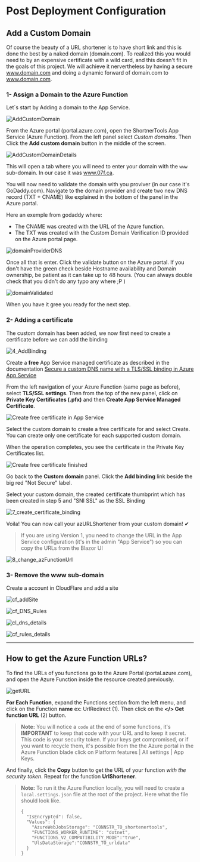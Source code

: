 # Post Deployment Configuration

## Add a Custom Domain 

Of course the beauty of a URL shortener is to have short link and this is done the best by a naked domain (domain.com). To realized this you would need to by an expensive certificate with a wild card, and this doesn't fit in the goals of this project. We will achieve it nervertheless by having a secure www.domain.com and doing a dynamic forward of domain.com to www.domain.com.

### 1- Assign a Domain to the Azure Function

Let`s start by Adding a domain to the App Service.

![AddCustomDomain][AddCustomDomain]

From the Azure portal (portal.azure.com), open the ShortnerTools App Service (Azure Function). From the left panel select *Custom domains*. Then Click the **Add custom domain** button in the middle of the screen.

![AddCustomDomainDetails][AddCustomDomainDetails]

This will open a tab where you will need to enter your domain with the `www` sub-domain. In our case it was www.07f.ca.

You will now need to validate the domain with you proviver (in our case it's GoDaddy.com). Navigate to the domain provider and create two new DNS record (TXT + CNAME) like explained in the bottom of the panel in the Azure portal.

Here an exemple from godaddy where: 
- The CNAME was created with the URL of the Azure function.
- The TXT was created with the Custom Domain Verification ID provided on the Azure portal page.

![domainProviderDNS][domainProviderDNS]

Once all that is enter. Click the validate button on the Azure portal. If you don't have the green check beside Hostname availability and Domain ownership, be patient as it can take up to 48 hours. (You can always double check that you didn't do any typo any where ;P )

![domainValidated][domainValidated]

When you have it gree you ready for the next step.

### 2- Adding a certificate

The custom domain has been added, we now first need to create a certificate before we can add the binding

![4_AddBinding](https://user-images.githubusercontent.com/52791126/83807076-c81db100-a6b2-11ea-8cc4-1facc50d6dd4.png)

Create a **free** App Service managed certificate as described in the documentation [Secure a custom DNS name with a TLS/SSL binding in Azure App Service](https://docs.microsoft.com/en-us/azure/app-service/configure-ssl-bindings?WT.mc_id=azurlshortener-github-frbouche) 


From the left navigation of your Azure Function (same page as before), select **TLS/SSL settings**. Then from the top of the new panel, click on **Private Key Certificates (.pfx)** and then **Create App Service Managed Certificate**.

![Create free certificate in App Service](https://docs.microsoft.com/en-us/azure/app-service/media/configure-ssl-certificate/create-free-cert.png)
 
Select the custom domain to create a free certificate for and select Create. You can create only one certificate for each supported custom domain.

When the operation completes, you see the certificate in the Private Key Certificates list.

![Create free certificate finished](https://docs.microsoft.com/en-us/azure/app-service/media/configure-ssl-certificate/create-free-cert-finished.png)
 
Go back to the **Custom domain** panel. Click the **Add binding** link beside the big red "Not Secure" label.

Select your custom domain, the created certificate thumbprint which has been created in step 5 and "SNI SSL" as the SSL Binding

![7_create_certificate_binding](https://user-images.githubusercontent.com/52791126/83808893-d5886a80-a6b5-11ea-9cf0-c3268b57d250.png)

Voila! You can now call your azURLShortener from your custom domain! ✔

> If you are using Version 1, you need to change the URL in the App Service configuration (it's in the admin "App Service") so you can copy the URLs from the Blazor UI

![8_change_azFunctionUrl](https://user-images.githubusercontent.com/52791126/83810560-9c9dc500-a6b8-11ea-9c1c-da2d99f2a79f.png)



### 3- Remove the www sub-domain

Create a account in CloudFlare and add a site 


![cf_addSite][cf_addSite]

![cf_DNS_Rules][cf_DNS_Rules]

![cl_dns_details][cl_dns_details]

![cf_rules_details][cf_rules_details]



---


## How to get the Azure Function URLs?

To find the URLs of you functions go to the Azure Portal (portal.azure.com), and open the Azure Function inside the resource created previously.

![getURL][getURL]

**For Each Function**, expand the Functions section from the left menu, and click on the Function **name** ex: UrlRedirect (1). Then click on the **</> Get function URL** (2) button.  

> **Note:** You will notice a `code` at the end of some functions, it's **IMPORTANT** to keep that code with your URL and to keep it secret. This code is your security token. If your keys get compromised, or if you want to recycle them, it's possible from the the Azure portal in the Azure Function blade click on Platform features | All settings | App Keys.

And finally, click the **Copy** button to get the URL of your function _with the security token_. Repeat for the function **UrlShortener**.


> **Note:** To run it the Azure Function locally, you will need to create a `local.settings.json` file at the root of the project. Here what the file should look like.
> ```
> {
>   "IsEncrypted": false,
>   "Values": {
>     "AzureWebJobsStorage": "CONNSTR_TO_shortenertools",
>     "FUNCTIONS_WORKER_RUNTIME": "dotnet",
>     "FUNCTIONS_V2_COMPATIBILITY_MODE":"true",
>     "UlsDataStorage":"CONNSTR_TO_urldata"
>   }
> }
> ```
> 



[getURL]: medias/getURL.png
[AddCustomDomain]: medias/AddCustomDomain.png
[AddCustomDomainDetails]: medias/AddCustomDomainDetails.png
[domainProviderDNS]: medias/domainProviderDNS.png
[domainValidated]: medias/domainValidated.png


[cf_addSite]: medias/cf_addSite.png
[cf_DNS_Rules]: medias/cf_DNS_Rules.png
[cl_dns_details]: medias/cl_dns_details.png
[cf_rules_details]: medias/cf_rules_details.png

